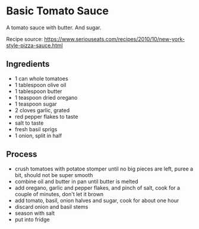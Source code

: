 # Basic Tomato Sauce

A tomato sauce with butter. And sugar.

Recipe source: https://www.seriouseats.com/recipes/2010/10/new-york-style-pizza-sauce.html

## Ingredients

- 1 can whole tomatoes
- 1 tablespoon olive oil
- 1 tablespoon butter
- 1 teaspoon dried oregano
- 1 teaspoon sugar
- 2 cloves garlic, grated
- red pepper flakes to taste
- salt to taste
- fresh basil sprigs
- 1 onion, split in half

## Process

- crush tomatoes with potatoe stomper until no big pieces are left, puree a bit, should not be super smooth
- combine oil and butter in pan until butter is melted
- add oregano, garlic and pepper flakes, and pinch of salt, cook for a couple of minutes, don't let it brown
- add tomato, basil, onion halves and sugar, cook for about one hour
- discard onion and basil stems
- season with salt
- put into fridge
